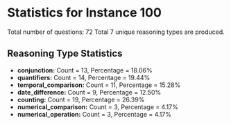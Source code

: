 # Statistics for Instance 100
Total number of questions: 72
Total 7 unique reasoning types are produced.
## Reasoning Type Statistics
- **conjunction:** Count = 13, Percentage = 18.06%
- **quantifiers:** Count = 14, Percentage = 19.44%
- **temporal_comparison:** Count = 11, Percentage = 15.28%
- **date_difference:** Count = 9, Percentage = 12.50%
- **counting:** Count = 19, Percentage = 26.39%
- **numerical_comparison:** Count = 3, Percentage = 4.17%
- **numerical_operation:** Count = 3, Percentage = 4.17%
